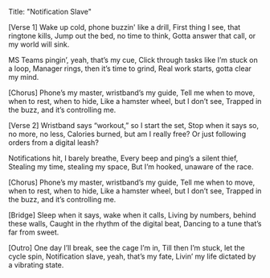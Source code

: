 Title: "Notification Slave"

[Verse 1]
Wake up cold, phone buzzin' like a drill,
First thing I see, that ringtone kills,
Jump out the bed, no time to think,
Gotta answer that call, or my world will sink.

MS Teams pingin’, yeah, that’s my cue,
Click through tasks like I’m stuck on a loop,
Manager rings, then it’s time to grind,
Real work starts, gotta clear my mind.

[Chorus]
Phone’s my master, wristband’s my guide,
Tell me when to move, when to rest, when to hide,
Like a hamster wheel, but I don’t see,
Trapped in the buzz, and it’s controlling me.

[Verse 2]
Wristband says “workout,” so I start the set,
Stop when it says so, no more, no less,
Calories burned, but am I really free?
Or just following orders from a digital leash?

Notifications hit, I barely breathe,
Every beep and ping’s a silent thief,
Stealing my time, stealing my space,
But I’m hooked, unaware of the race.

[Chorus]
Phone’s my master, wristband’s my guide,
Tell me when to move, when to rest, when to hide,
Like a hamster wheel, but I don’t see,
Trapped in the buzz, and it’s controlling me.

[Bridge]
Sleep when it says, wake when it calls,
Living by numbers, behind these walls,
Caught in the rhythm of the digital beat,
Dancing to a tune that’s far from sweet.

[Outro]
One day I’ll break, see the cage I’m in,
Till then I’m stuck, let the cycle spin,
Notification slave, yeah, that’s my fate,
Livin’ my life dictated by a vibrating state.
